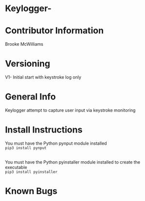 # Keylogger-

Contributor Information
=======================
Brooke McWilliams  

Versioning
==========
V1- Initial start with keystroke log only

General Info
============
Keylogger attempt to capture user input via keystroke monitoring  

Install Instructions
====================
You must have the Python pynput module installed  
`pip3 install pynput`  
<br>

You must have the Python pyinstaller module installed to create the executable  
`pip3 install pyinstaller`  

Known Bugs
==========
